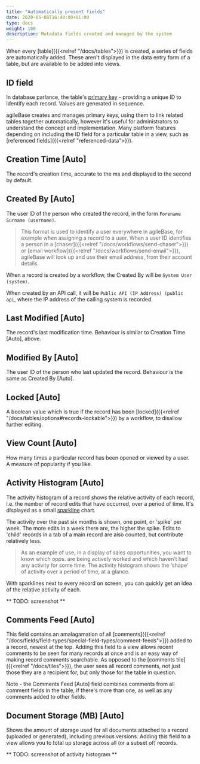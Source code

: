 ```yaml
---
title: "Automatically present fields"
date: 2020-05-08T16:40:00+01:00
type: docs
weight: 100
description: Metadata fields created and managed by the system
---
```

When every [table]({{<relref "/docs/tables">}}) is created, a series of fields are automatically added. These aren't displayed in the data entry form of a table, but are available to be added into views.

## ID field
In database parlance, the table's [primary key](https://en.wikipedia.org/wiki/Primary_key) - providing a unique ID to identify each record. Values are generated in sequence.

agileBase creates and manages primary keys, using them to link related tables together automatically, however it's useful for administrators to understand the concept and implementation. Many platform features depending on including the ID field for a particular table in a view, such as [referenced fields]({{<relref "referenced-data">}}).

## Creation Time [Auto]
The record's creation time, accurate to the ms and displayed to the second by default.

## Created By [Auto]
The user ID of the person who created the record, in the form `Forename Surname (username)`. 

> This format is used to identify a user everywhere in agileBase, for example when assigning a record to a user. When a user ID identifies a person in a [chaser]({{<relref "/docs/workflows/send-chaser">}}) or [email workflow]({{<relref "/docs/workflows/send-email">}}), agileBase will look up and use their email address, from their account details.

When a record is created by a workflow, the Created By will be `System User (system)`.

When created by an API call, it will be `Public API (IP Address) (public api`, where the IP address of the calling system is recorded.

## Last Modified [Auto]
The record's last modification time. Behaviour is similar to Creation Time [Auto], above.

## Modified By [Auto]
The user ID of the person who last updated the record. Behaviour is the same as Created By [Auto].

## Locked [Auto]
A boolean value which is true if the record has been [locked]({{<relref "/docs/tables/options#records-lockable">}}) by a workflow, to disallow further editing.

## View Count [Auto]
How many times a particular record has been opened or viewed by a user. A measure of popularity if you like.

## Activity Histogram [Auto]
The activity histogram of a record shows the relative activity of each record, i.e. the number of record edits that have occurred, over a period of time. It's displayed as a small [sparkline](https://en.wikipedia.org/wiki/Sparkline) chart.

The activity over the past six months is shown, one point, or 'spike' per week. The more edits in a week there are, the higher the spike. Edits to 'child' records in a tab of a main record are also counted, but contribute relatively less.

> As an example of use, in a display of sales opportunities, you want to know which opps. are being actively worked and which haven’t had any activity for some time. The activity histogram shows the ‘shape’ of activity over a period of time, at a glance.

With sparklines next to every record on screen, you can quickly get an idea of the relative activity of each.

** TODO: screenshot **

## Comments Feed [Auto]
This field contains an amalagamation of all [comments]({{<relref "/docs/fields/field-types/special-field-types/comment-feeds">}}) added to a record, newest at the top. Adding this field to a view allows recent comments to be seen for many records at once and is an easy way of making record comments searchable. As opposed to the [comments tile]({{<relref "/docs/tiles">}}), the user sees all record comments, not just those they are a recipient for, but only those for the table in question.

Note - the Comments Feed [Auto] field combines comments from all comment fields in the table, if there's more than one, as well as any comments added to other fields.

## Document Storage (MB) [Auto]
Shows the amount of storage used for all documents attached to a record (uploaded or generated), including previous versions. Adding this field to a view allows you to total up storage across all (or a subset of) records.





** TODO: screenshot of activity histogram **
